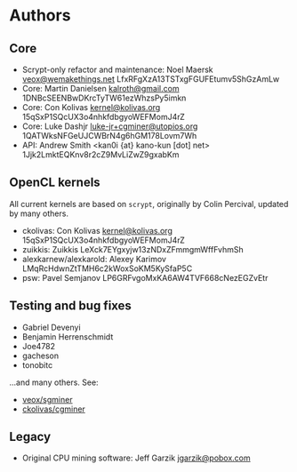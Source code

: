 # Authors

## Core

* Scrypt-only refactor and maintenance: Noel Maersk <veox@wemakethings.net> LfxRFgXzA13TSTxgFGUFEtumv5ShGzAmLw
* Core: Martin Danielsen <kalroth@gmail.com> 1DNBcSEENBwDKrcTyTW61ezWhzsPy5imkn
* Core: Con Kolivas <kernel@kolivas.org> 15qSxP1SQcUX3o4nhkfdbgyoWEFMomJ4rZ
* Core: Luke Dashjr <luke-jr+cgminer@utopios.org> 1QATWksNFGeUJCWBrN4g6hGM178Lovm7Wh
* API: Andrew Smith <kan0i {at} kano-kun [dot] net> 1Jjk2LmktEQKnv8r2cZ9MvLiZwZ9gxabKm


## OpenCL kernels

All current kernels are based on `scrypt`, originally by Colin Percival,
updated by many others.

* ckolivas: Con Kolivas <kernel@kolivas.org> 15qSxP1SQcUX3o4nhkfdbgyoWEFMomJ4rZ
* zuikkis: Zuikkis LeXck7EYgxyjw13zNDxZFmmgmWffFvhmSh
* alexkarnew/alexkarold: Alexey Karimov LMqRcHdwnZtTMH6c2kWoxSoKM5KySfaP5C
* psw: Pavel Semjanov LP6GRFvgoMxKA6AW4TVF668cNezEGZvEtr

## Testing and bug fixes

* Gabriel Devenyi <gdevenyi>
* Benjamin Herrenschmidt <ozbenh>
* Joe4782
* gacheson
* tonobitc

...and many others. See:

* [veox/sgminer](https://github.com/veox/sgminer/graphs/contributors)
* [ckolivas/cgminer](https://github.com/ckolivas/cgminer/graphs/contributors)


## Legacy

* Original CPU mining software: Jeff Garzik <jgarzik@pobox.com>
